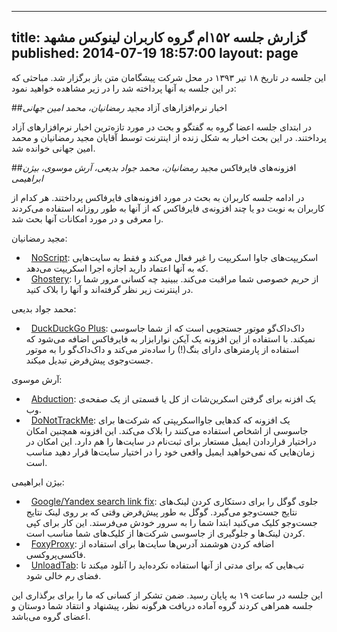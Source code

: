 ----------
title: گزارش جلسه ۱۵۲ام گروه کاربران لینوکس مشهد
published: 2014-07-19 18:57:00
layout: page
----------
این جلسه در تاریخ ۱۸ تیر ۱۳۹۳ در محل شرکت پیشگامان متن باز برگزار شد. مباحثی که در این جلسه به آنها پرداخته شد را در زیر مشاهده خواهید نمود:  
<!--more-->

##اخبار نرم‌افزارهای آزاد *مجید رمضانیان، محمد امین جهانی*

در ابتدای جلسه اعضا گروه به گفتگو و بحث در مورد تازه‌ترین اخبار نرم‌افزارهای آزاد پرداختند. در این بحث اخبار به شکل زنده از اینترنت توسط آقایان مجید رمضانیان و محمد امین جهانی خوانده شد.

##افزونه‌های فایرفاکس *مجید رمضانیان، محمد جواد بدیعی، آرش موسوی، بیژن ابراهیمی*
  
  
در ادامه جلسه کاربران به بحث در مورد افزونه‌های فایرفاکس پرداختند. هر کدام از کاربران به نوبت دو یا چند افزونه‌ی فایرفاکس که از آنها به طور روزانه استفاده می‌کردند را معرفی و در مورد امکانات آنها بحث شد.  
  
  
مجید رمضانیان:

-   [NoScript](https://addons.mozilla.org/en-US/firefox/addon/noscript/?src=search): اسکریپت‌های جاوا اسکریپت را غیر فعال می‌کند و فقط به سایت‌هایی که به آنها اعتماد دارید اجازه اجرا اسکریپت می‌دهد.
-   [Ghostery](https://addons.mozilla.org/en-US/firefox/addon/ghostery/?src=search): از حریم خصوصی شما مراقبت می‌کند. ببینید چه کسانی مرور شما را در اینترنت زیر نظر گرفته‌اند و آنها را بلاک کنید.

محمد جواد بدیعی:

-   [DuckDuckGo Plus](https://addons.mozilla.org/en-US/firefox/addon/duckduckgo-for-firefox/?src=search): داک‌داک‌گو موتور جستجویی است که از شما جاسوسی نمیکند. با استفاده از این افزونه یک آیکن نوارابزار به فایرفاکس اضافه می‌شود که استفاده از پارمترهای دارای بنگ(!) را ساده‌تر می‌کند و داک‌داک‌گو را به موتور جست‌وجوی پیش‌فرض تبدیل میکند.

آرش موسوی:

-   [Abduction](https://addons.mozilla.org/en-US/firefox/addon/abduction/?src=search): یک افزنه برای گرفتن اسکرین‌شات از کل یا قسمتی از یک صفحه‌ی وب.
-   [DoNotTrackMe](https://addons.mozilla.org/en-US/firefox/addon/donottrackplus/?src=search): یک افزونه که کدهایی جاوااسکریپتی که شرکت‌ها برای جاسوسی از اشخاص استفاده می‌کنند را بلاک می‌کند. این افزونه همچنین امکان دراختیار قراردادن ایمیل مستعار برای ثبت‌نام در سایت‌ها را هم دارد. این امکان در زمان‌هایی که نمی‌خواهید ایمیل واقعی خود را در اختیار سایت‌ها قرار دهید مناسب است.

بیژن ابراهیمی:

-   [Google/Yandex search link fix](https://addons.mozilla.org/en-US/firefox/addon/google-search-link-fix/?src=search): جلوی گوگل را برای دستکاری کردن لینک‌های نتایج جست‌وجو می‌گیرد. گوگل به طور پیش‌فرض وقتی که بر روی لینک نتایج جست‌وجو کلیک می‌کنید ابتدا شما را به سرور خودش می‌فرستد. این کار برای کپی کردن لینک‌ها و جلوگیری از جاسوسی شرکت‌ها از کلیک‌های شما مناسب است.
-   [FoxyProxy](https://addons.mozilla.org/en-US/firefox/addon/foxyproxy-standard/?src=search): اضافه کردن هوشمند آدرس‌ها سایت‌ها برای استفاده از فاکسی‌پروکسی.
-   [UnloadTab](https://addons.mozilla.org/en-US/firefox/addon/unloadtab/?src=search): تب‌هایی که برای مدتی از آنها استفاده نکرده‌اید را آنلود میکند تا فضای رم خالی شود.

این جلسه در ساعت ۱۹ به پایان رسید. ضمن تشکر از کسانی که ما را برای برگذاری این جلسه همراهی کردند گروه آماده دریافت هرگونه نظر، پیشنهاد و انتقاد شما دوستان و اعضای گروه می‌باشد.

